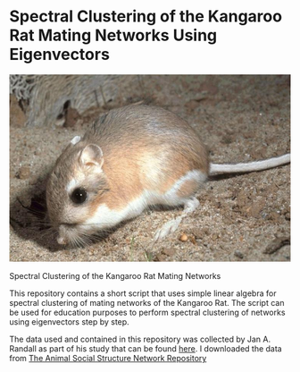 # Spectral Clustering of the Kangaroo Rat Mating Networks Using Eigenvectors

![The Kangaroo Rat](Kangaroo-rat.jpg)

Spectral Clustering of the Kangaroo Rat Mating Networks

This repository contains a short script that uses simple linear algebra for spectral clustering of mating networks of the Kangaroo Rat. The script can be used for education purposes to perform spectral clustering of networks using eigenvectors step by step. 

The data used and contained in this repository was collected by Jan A. Randall as part of his study that can be found [here](https://link.springer.com/article/10.1007/BF00172173). I downloaded the data from [The Animal Social Structure Network Repository](https://github.com/bansallab/asnr)

